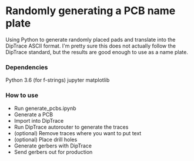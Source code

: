 # Randomly generating a PCB name plate

Using Python to generate randomly placed pads and translate into the DipTrace ASCII format. I'm pretty sure this does not actually follow the DipTrace standard, but the results are good enough to use as a name plate.

### Dependencies
Python 3.6 (for f-strings)
jupyter
matplotlib

### How to use
- Run generate_pcbs.ipynb
- Generate a PCB
- Import into DipTrace
- Run DipTrace autorouter to generate the traces
- (optional) Remove traces where you want to put text
- (optional) Place drill holes
- Generate gerbers with DipTrace
- Send gerbers out for production